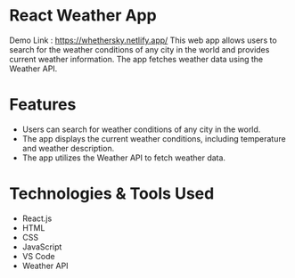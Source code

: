 # React Weather App
Demo Link : https://whethersky.netlify.app/ 
This web app allows users to search for the weather conditions of any city in the world and provides current weather information. The app fetches weather data using the Weather API.

# Features
- Users can search for weather conditions of any city in the world.
- The app displays the current weather conditions, including temperature and weather description.
- The app utilizes the Weather API to fetch weather data.

# Technologies & Tools Used
- React.js
- HTML
- CSS
- JavaScript
- VS Code
- Weather API
